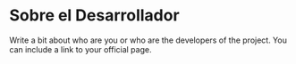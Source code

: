 # Sobre el Desarrollador

Write a bit about who are you or who are the developers of the project. You can include a link to your official page.
